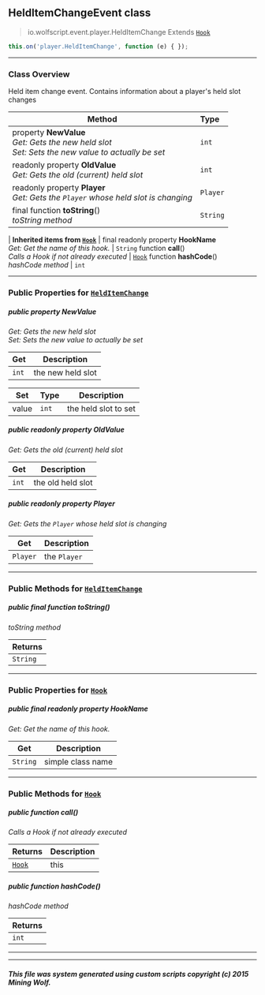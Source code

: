 ## HeldItemChangeEvent __class__

>io.wolfscript.event.player.HeldItemChange
>Extends [`Hook`](../../hook/Hook.md)
``` javascript
this.on('player.HeldItemChange', function (e) { });
```


---

### Class Overview

Held item change event. Contains information about a player's held slot changes

Method | Type   
--- | :--- 
  property __NewValue__ <br> _Get: Gets the new held slot<br>Set: Sets the new value to actually be set_ | `int`
 readonly property __OldValue__ <br> _Get: Gets the old (current) held slot_ | `int`
 readonly property __Player__ <br> _Get: Gets the `Player` whose held slot is changing_ | `Player`
final function __toString__() <br> _toString method_ | `String`
 |
__Inherited items from [`Hook`](../../hook/Hook.md)__ |
final readonly property __HookName__ <br> _Get: Get the name of this hook._ | `String`
 function __call__() <br> _Calls a Hook if not already executed_ | [`Hook`](../../hook/Hook.md)
 function __hashCode__() <br> _hashCode method_ | `int`





---


### Public Properties for [`HeldItemChange`](HeldItemChange.md)

##### <a id='newvalue'></a>public   property __NewValue__

_Get: Gets the new held slot<br>Set: Sets the new value to actually be set_

Get | Description
--- | --- 
`int` | the new held slot

Set | Type | Description  
--- | --- | --- 
value | `int` | the held slot to set


##### <a id='oldvalue'></a>public  readonly property __OldValue__

_Get: Gets the old (current) held slot_

Get | Description
--- | --- 
`int` | the old held slot



##### <a id='player'></a>public  readonly property __Player__

_Get: Gets the `Player` whose held slot is changing_

Get | Description
--- | --- 
`Player` | the `Player`



---

### Public Methods for [`HeldItemChange`](HeldItemChange.md)

##### <a id='tostring'></a>public final function __toString__()

_toString method_

Returns | 
--- | 
`String` |


---

### Public Properties for [`Hook`](../../hook/Hook.md)

##### <a id='hookname'></a>public final readonly property __HookName__

_Get: Get the name of this hook._

Get | Description
--- | --- 
`String` | simple class name



---

### Public Methods for [`Hook`](../../hook/Hook.md)

##### <a id='call'></a>public  function __call__()

_Calls a Hook if not already executed_

Returns | Description
--- | --- 
[`Hook`](../../hook/Hook.md) | this


##### <a id='hashcode'></a>public  function __hashCode__()

_hashCode method_

Returns | 
--- | 
`int` |


---


---


##### This file was system generated using custom scripts copyright (c) 2015 Mining Wolf.
	

